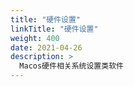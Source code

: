 ```yaml
---
title: "硬件设置"
linkTitle: "硬件设置"
weight: 400
date: 2021-04-26
description: >
  Macos硬件相关系统设置类软件
---
```


